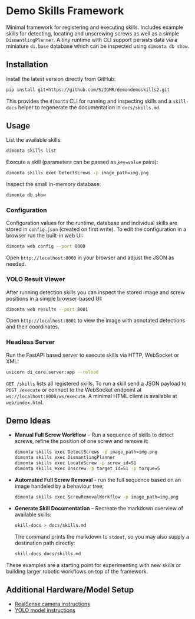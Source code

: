 # Demo Skills Framework

Minimal framework for registering and executing skills. Includes example
skills for detecting, locating and unscrewing screws as well as a simple
`DismantlingPlanner`. A tiny runtime with CLI support persists data via a
miniature `di.base` database which can be inspected using `dimonta db show`.

## Installation

Install the latest version directly from GitHub:

```bash
pip install git+https://github.com/SzIGMR/demondemoskills2.git
```

This provides the `dimonta` CLI for running and inspecting skills and a
`skill-docs` helper to regenerate the documentation in `docs/skills.md`.

## Usage

List the available skills:

```bash
dimonta skills list
```

Execute a skill (parameters can be passed as `key=value` pairs):

```bash
dimonta skills exec DetectScrews -p image_path=img.png
```

Inspect the small in-memory database:

```bash
dimonta db show
```

### Configuration

Configuration values for the runtime, database and individual skills are stored
in ``config.json`` (created on first write).  To edit the configuration in a
browser run the built-in web UI:

```bash
dimonta web config --port 8000
```

Open ``http://localhost:8000`` in your browser and adjust the JSON as needed.

### YOLO Result Viewer

After running detection skills you can inspect the stored image and screw
positions in a simple browser-based UI:

```bash
dimonta web results --port 8001
```

Open ``http://localhost:8001`` to view the image with annotated detections and
their coordinates.

### Headless Server

Run the FastAPI based server to execute skills via HTTP, WebSocket or XML:

```bash
uvicorn di_core.server:app --reload
```

`GET /skills` lists all registered skills. To run a skill send a JSON payload
to `POST /execute` or connect to the WebSocket endpoint at
`ws://localhost:8000/ws/execute`. A minimal HTML client is available at
`web/index.html`.

## Demo Ideas

- **Manual Full Screw Workflow** – Run a sequence of skills to detect screws,
  refine the position of one screw and remove it:

  ```bash
  dimonta skills exec DetectScrews -p image_path=img.png
  dimonta skills exec DismantlingPlanner
  dimonta skills exec LocateScrew -p screw_id=S1
  dimonta skills exec Unscrew -p target_id=S1 -p torque=5

  ```

- **Automated Full Screw Removal** - run the full sequence based on an image handeled by a behaviour tree;

  ```bash
  dimonta skills exec ScrewRemovalWorkflow -p image_path=img.png
  ```

- **Generate Skill Documentation** – Recreate the markdown overview of
  available skills:

  ```bash
  skill-docs > docs/skills.md
  ```

  The command prints the markdown to `stdout`, so you may also supply a
  destination path directly:

  ```bash
  skill-docs docs/skills.md
  ```

These examples are a starting point for experimenting with new skills or
building larger robotic workflows on top of the framework.

## Additional Hardware/Model Setup

- [RealSense camera instructions](docs/realsense.md)
- [YOLO model instructions](docs/yolo.md)
